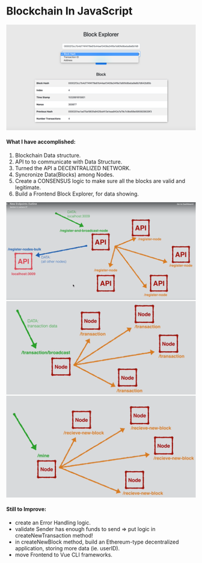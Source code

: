 # Blockchain In JavaScript

![image](images/block_explorer.png)

#### What I have accomplished:
1. Blockchain Data structure.
2. API to to communicate with Data Structure.
3. Turned the API a DECENTRALIZED NETWORK.
4. Syncronize Data(Blocks) among Nodes.
5. Create a CONSENSUS logic to make sure all the blocks are valid and legitimate.
6. Build a Frontend Block Explorer, for data showing.

![image](images/img_1-registerNodeEndpoints.png)
![image](images/img_2-transactionCreateAndBroadcast.png)
![image](images/img_3-broadcastMiningOfaNewBlock.png)


#### Still to Improve:
- create an Error Handling logic.
- validate Sender has enough funds to send => put logic in createNewTransaction method!
- in createNewBlock method, build an Ethereum-type decentralized application, storing more data (ie. userID).
- move Frontend to Vue CLI frameworks.